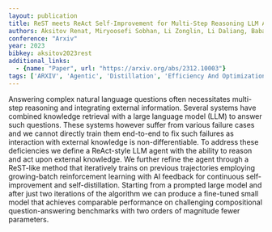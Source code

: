 ```yaml
---
layout: publication
title: ReST meets ReAct Self-Improvement for Multi-Step Reasoning LLM Agent
authors: Aksitov Renat, Miryoosefi Sobhan, Li Zonglin, Li Daliang, Babayan Sheila, Kopparapu Kavya, Fisher Zachary, Guo Ruiqi, Prakash Sushant, Srinivasan Pranesh, Zaheer Manzil, Yu Felix, Kumar Sanjiv
conference: "Arxiv"
year: 2023
bibkey: aksitov2023rest
additional_links:
  - {name: "Paper", url: "https://arxiv.org/abs/2312.10003"}
tags: ['ARXIV', 'Agentic', 'Distillation', 'Efficiency And Optimization', 'LLM', 'RAG', 'Reinforcement Learning', 'Tools']
---
```

Answering complex natural language questions often necessitates multi-step reasoning and integrating external information. Several systems have combined knowledge retrieval with a large language model (LLM) to answer such questions. These systems however suffer from various failure cases and we cannot directly train them end-to-end to fix such failures as interaction with external knowledge is non-differentiable. To address these deficiencies we define a ReAct-style LLM agent with the ability to reason and act upon external knowledge. We further refine the agent through a ReST-like method that iteratively trains on previous trajectories employing growing-batch reinforcement learning with AI feedback for continuous self-improvement and self-distillation. Starting from a prompted large model and after just two iterations of the algorithm we can produce a fine-tuned small model that achieves comparable performance on challenging compositional question-answering benchmarks with two orders of magnitude fewer parameters.
